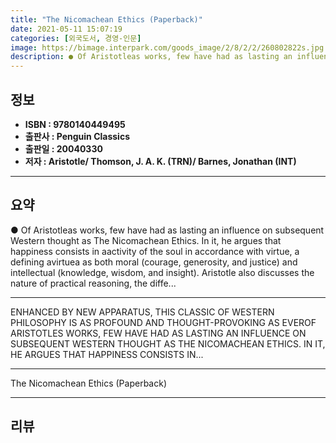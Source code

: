```yaml
---
title: "The Nicomachean Ethics (Paperback)"
date: 2021-05-11 15:07:19
categories: [외국도서, 경영-인문]
image: https://bimage.interpark.com/goods_image/2/8/2/2/260802822s.jpg
description: ● Of Aristotleas works, few have had as lasting an influence on subsequent Western thought as The Nicomachean Ethics. In it, he argues that happiness consists
---
```


## **정보**

- **ISBN : 9780140449495**
- **출판사 : Penguin Classics**
- **출판일 : 20040330**
- **저자 : Aristotle/ Thomson, J. A. K. (TRN)/ Barnes, Jonathan (INT)**

------



## **요약**

●  Of Aristotleas works, few have had as lasting an influence on subsequent Western thought as The Nicomachean Ethics. In it, he argues that happiness consists in aactivity of the soul in accordance with virtue, a defining avirtuea as both moral (courage, generosity, and justice) and intellectual (knowledge, wisdom, and insight). Aristotle also discusses the nature of practical reasoning, the diffe...

------

ENHANCED BY NEW APPARATUS, THIS CLASSIC OF WESTERN PHILOSOPHY IS AS PROFOUND AND THOUGHT-PROVOKING AS EVEROF ARISTOTLES WORKS, FEW HAVE HAD AS LASTING AN INFLUENCE ON SUBSEQUENT WESTERN THOUGHT AS THE NICOMACHEAN ETHICS. IN IT, HE ARGUES THAT HAPPINESS CONSISTS IN... 

------


The Nicomachean Ethics (Paperback) 

------


## **리뷰** 

